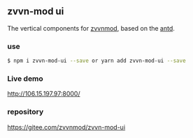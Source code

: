 ## zvvn-mod ui

The vertical components for [zvvnmod](http://106.15.197.97:5000/#/home-page), based on the [antd](https://ant.design/docs/spec/introduce).

### use

```bash
$ npm i zvvn-mod-ui --save or yarn add zvvn-mod-ui --save
```

### Live demo

http://106.15.197.97:8000/

### repository

https://gitee.com/zvvnmod/zvvn-mod-ui
